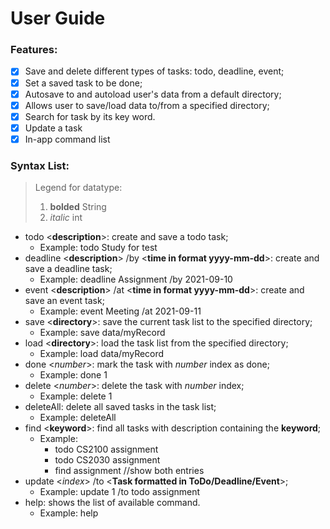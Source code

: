 # User Guide

### Features:
- [x] Save and delete different types of tasks: todo, deadline, event;
- [x] Set a saved task to be done;
- [x] Autosave to and autoload user's data from a default directory;
- [x] Allows user to save/load data to/from a specified directory;
- [x] Search for task by its key word.
- [x] Update a task
- [x] In-app command list

### Syntax List:
>Legend for datatype:
>1. **bolded** String
>2. *italic* int
- todo <**description**>: create and save a todo task;
  * Example: todo Study for test
- deadline <**description**> /by <**time in format yyyy-mm-dd**>: create and save a deadline task;
  * Example: deadline Assignment /by 2021-09-10
- event <**description**> /at <**time in format yyyy-mm-dd**>: create and save an event task;
  * Example: event Meeting /at 2021-09-11
- save <**directory**>: save the current task list to the specified directory;
  * Example: save data/myRecord
- load <**directory**>: load the task list from the specified directory;
  * Example: load data/myRecord
- done <*number*>: mark the task with *number* index as done;
  * Example: done 1
- delete <*number*>: delete the task with *number* index;
  * Example: delete 1
- deleteAll: delete all saved tasks in the task list;
  * Example: deleteAll
- find <**keyword**>: find all tasks with description containing the **keyword**;
  * Example:  
    - todo CS2100 assignment
    - todo CS2030 assignment
    - find assignment //show both entries
- update <*index*> /to <**Task formatted in ToDo/Deadline/Event**>;
  * Example: update 1 /to todo assignment 
- help: shows the list of available command.
  * Example: help
